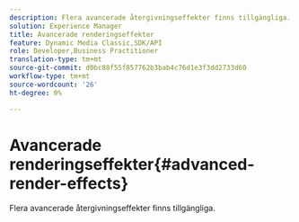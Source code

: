 ```yaml
---
description: Flera avancerade återgivningseffekter finns tillgängliga.
solution: Experience Manager
title: Avancerade renderingseffekter
feature: Dynamic Media Classic,SDK/API
role: Developer,Business Practitioner
translation-type: tm+mt
source-git-commit: d0bc88f55f857762b3bab4c76d1e3f3dd2733d60
workflow-type: tm+mt
source-wordcount: '26'
ht-degree: 0%

---
```



# Avancerade renderingseffekter{#advanced-render-effects}

Flera avancerade återgivningseffekter finns tillgängliga.

